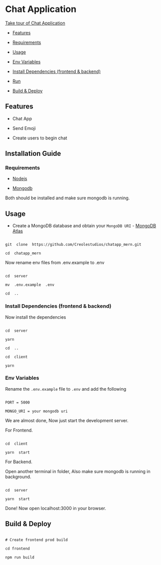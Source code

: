 # Chat Application

[Take tour of Chat Application](https://www.loom.com/share/4946fb24a6604234800641eae0a3ab4b)

<!-- toc -->

- [Features](#features)

- [Requirements](#requirements)

- [Usage](#usage)

- [Env Variables](#env-variables)

- [Install Dependencies (frontend & backend)](#install-dependencies-frontend--backend)

- [Run](#run)

- [Build & Deploy](#build--deploy)

<!-- tocstop -->

## Features

- Chat App

- Send Emoji

- Create users to begin chat

## Installation Guide

### Requirements

- [Nodejs](https://nodejs.org/en/download)

- [Mongodb](https://www.mongodb.com/docs/manual/administration/install-community/)

Both should be installed and make sure mongodb is running.

## Usage

- Create a MongoDB database and obtain your `MongoDB URI` - [MongoDB Atlas](https://www.mongodb.com/cloud/atlas/register)

```shell

git  clone  https://github.com/Creolestudios/chatapp_mern.git

cd  chatapp_mern

```

Now rename env files from .env.example to .env

```shell

cd  server

mv  .env.example  .env

cd  ..

```

### Install Dependencies (frontend & backend)

Now install the dependencies

```shell

cd  server

yarn

cd  ..

cd  client

yarn

```

### Env Variables

Rename the `.env.example` file to `.env` and add the following

```

PORT = 5000

MONGO_URI = your mongodb uri

```

We are almost done, Now just start the development server.

For Frontend.

```shell

cd  client

yarn  start

```

For Backend.

Open another terminal in folder, Also make sure mongodb is running in background.

```shell

cd  server

yarn  start

```

Done! Now open localhost:3000 in your browser.

## Build & Deploy

```

# Create frontend prod build

cd frontend

npm run build

```
